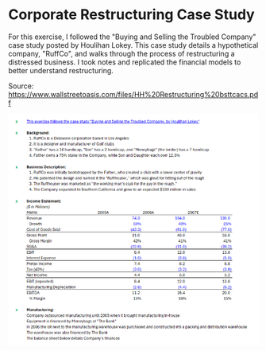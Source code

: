 # Corporate Restructuring Case Study

For this exercise, I followed the "Buying and Selling the Troubled Company" case study posted by Houlihan Lokey. This case study details a hypothetical company, "RuffCo", and walks through the process of restructuring a distressed business. I took notes and replicated the financial models to better understand restructuring.

Source:
https://www.wallstreetoasis.com/files/HH%20Restructuring%20bsttcacs.pdf

![image alt](https://github.com/aarern/Buying-and-Selling-the-Troubled-Company/blob/c1180c54171770480a7e44bdb8e75daac28b1c8c/images/res1.png)
